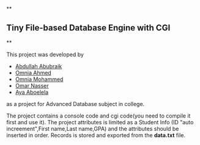**

## Tiny File-based Database Engine with CGI

**


This project was developed by 

 - [Abdullah Abubraik](https://github.com/Abubraik)
 - [Omnia Ahmed](https://github.com/Omnia1Ahmed)
 - [Omnia Mohammed](https://github.com/Omnia-mohamed19)
 - [Omar Nasser](https://github.com/OMRNASSER)
 - [Aya Aboelela](https://github.com/aya-aboelela)

as a project for Advanced Database subject in college.

The project contains a console code and cgi code(you need to compile it first and use it).
The project attributes is limited as a Student Info (ID "auto increement",First name,Last name,GPA) and the attributes should be inserted in order.
Records is stored and exported from the **data.txt** file.
